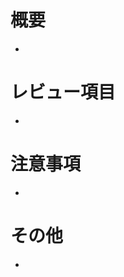 # 概要

<!-- このPRで行ったことを簡単に -->

-

# レビュー項目

<!-- レビューして欲しいこと -->

-

# 注意事項

<!-- レビューする上で気をつけること -->

-

# その他

<!-- 上記以外で共有すること -->

-
